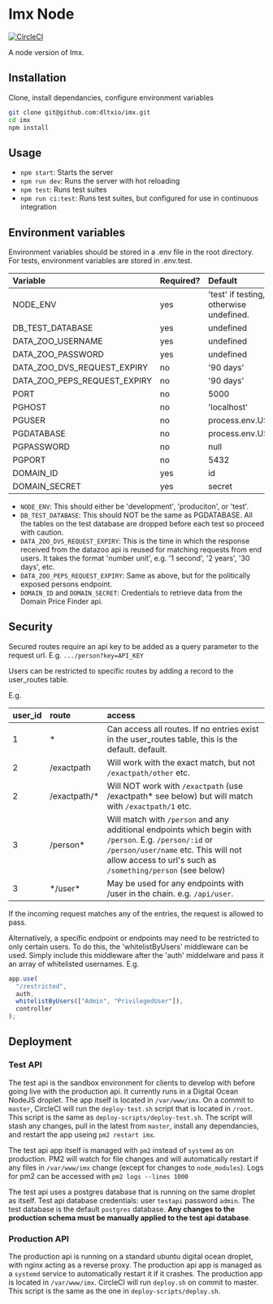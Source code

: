 # Imx Node

[![CircleCI](https://circleci.com/gh/dltxio/imx/tree/master.svg?style=svg&circle-token=957628dcd018f27fd039620506fdacf30072f8c4)](https://circleci.com/gh/dltxio/imx/tree/master)

A node version of Imx.

## Installation

Clone, install dependancies, configure environment variables

```bash
git clone git@github.com:dltxio/imx.git
cd imx
npm install
```

## Usage

- `npm start`: Starts the server
- `npm run dev`: Runs the server with hot reloading
- `npm test`: Runs test suites
- `npm run ci:test`: Runs test suites, but configured for use in continuous integration

## Environment variables

Environment variables should be stored in a .env file in the root directory. For tests, environment variables are stored in .env.test.

| Variable                     | Required? | Default                                 |
| :--------------------------- | :-------- | :-------------------------------------- |
| NODE_ENV                     | yes       | 'test' if testing, otherwise undefined. |
| DB_TEST_DATABASE             | yes       | undefined                               |
| DATA_ZOO_USERNAME            | yes       | undefined                               |
| DATA_ZOO_PASSWORD            | yes       | undefined                               |
| DATA_ZOO_DVS_REQUEST_EXPIRY  | no        | '90 days'                               |
| DATA_ZOO_PEPS_REQUEST_EXPIRY | no        | '90 days'                               |
| PORT                         | no        | 5000                                    |
| PGHOST                       | no        | 'localhost'                             |
| PGUSER                       | no        | process.env.USER                        |
| PGDATABASE                   | no        | process.env.USER                        |
| PGPASSWORD                   | no        | null                                    |
| PGPORT                       | no        | 5432                                    |
| DOMAIN_ID                    | yes       | id                                      |
| DOMAIN_SECRET                | yes       | secret                                  |

- `NODE_ENV`: This should either be 'development', 'produciton', or 'test'.
- `DB_TEST_DATABASE`: This should NOT be the same as PGDATABASE. All the tables on the test database are dropped before each test so proceed with caution.
- `DATA_ZOO_DVS_REQUEST_EXPIRY`: This is the time in which the response received from the datazoo api is reused for matching requests from end users. It takes the format 'number unit', e.g. '1 second', '2 years', '30 days', etc.
- `DATA_ZOO_PEPS_REQUEST_EXPIRY`: Same as above, but for the politically exposed persons endpoint.
- `DOMAIN_ID` and `DOMAIN_SECRET`: Credentials to retrieve data from the Domain Price Finder api.

## Security

Secured routes require an api key to be added as a query parameter to the request url. E.g. `.../person?key=API_KEY`

Users can be restricted to specific routes by adding a record to the user_routes table.

E.g.

| user_id | route         | access                                                                                                                                                                                                        |
| :------ | :------------ | :------------------------------------------------------------------------------------------------------------------------------------------------------------------------------------------------------------ |
| 1       | \*            | Can access all routes. If no entries exist in the user_routes table, this is the default. default.                                                                                                            |
| 2       | /exactpath    | Will work with the exact match, but not `/exactpath/other` etc.                                                                                                                                               |
| 2       | /exactpath/\* | Will NOT work with `/exactpath` (use /exactpath\* see below) but will match with `/exactpath/1` etc.                                                                                                          |
| 3       | /person\*     | Will match with `/person` and any additional endpoints which begin with `/person`. E.g. `/person/:id` or `/person/user/name` etc. This will not allow access to url's such as `/something/person` (see below) |
| 3       | \*/user\*     | May be used for any endpoints with /user in the chain. e.g. `/api/user`.                                                                                                                                      |

If the incoming request matches any of the entries, the request is allowed to pass.

Alternatively, a specific endpoint or endpoints may need to be restricted to only certain users. To do this, the 'whitelistByUsers' middleware can be used. Simply include this middleware after the 'auth' middelware and pass it an array of whitelisted usernames. E.g.

```javascript
app.use(
  "/restricted",
  auth,
  whitelistByUsers(["Admin", "PrivilegedUser"]),
  controller
);
```

## Deployment

### Test API

The test api is the sandbox environment for clients to develop with before going live with the production api. It currently runs in a Digital Ocean NodeJS droplet. The app itself is located in `/var/www/imx`. On a commit to `master`, CircleCI will run the `deploy-test.sh` script that is located in `/root`. This script is the same as `deploy-scripts/deploy-test.sh`. The script will stash any changes, pull in the latest from `master`, install any dependancies, and restart the app useing `pm2 restart imx`.

The test api app itself is managed with `pm2` instead of `systemd` as on production. PM2 will watch for file changes and will automatically restart if any files in `/var/www/imx` change (except for changes to `node_modules`). Logs for pm2 can be accessed with `pm2 logs --lines 1000`

The test api uses a postgres database that is running on the same droplet as itself.
Test api database credentials: user `testapi` password `admin`. The test database is the default `postgres` database. **Any changes to the production schema must be manually applied to the test api database**.

### Production API

The production api is running on a standard ubuntu digital ocean droplet, with nginx acting as a reverse proxy. The production api app is managed as a `systemd` service to automatically restart it if it crashes. The production app is located in `/var/www/imx`. CircleCI will run `deploy.sh` on commit to master. This script is the same as the one in `deploy-scripts/deploy.sh`.
